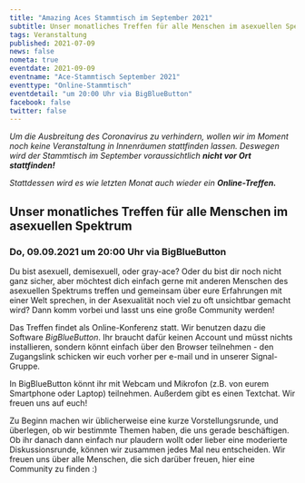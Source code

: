 ```yaml
---
title: "Amazing Aces Stammtisch im September 2021"
subtitle: Unser monatliches Treffen für alle Menschen im asexuellen Spektrum
tags: Veranstaltung
published: 2021-07-09
news: false
nometa: true
eventdate: 2021-09-09
eventname: "Ace-Stammtisch September 2021"
eventtype: "Online-Stammtisch"
eventdetail: "um 20:00 Uhr via BigBlueButton"
facebook: false
twitter: false
---
```


*Um die Ausbreitung des Coronavirus zu verhindern, wollen wir im Moment noch keine Veranstaltung in Innenräumen stattfinden lassen. Deswegen wird der Stammtisch im September voraussichtlich* _**nicht vor Ort stattfinden!**_ 

*Stattdessen wird es wie letzten Monat auch wieder ein* _**Online-Treffen.**_

## Unser monatliches Treffen für alle Menschen im asexuellen Spektrum

### Do, 09.09.2021 um 20:00 Uhr via BigBlueButton

Du bist asexuell, demisexuell, oder gray-ace?
Oder du bist dir noch nicht ganz sicher, aber möchtest dich einfach gerne mit anderen Menschen des asexuellen Spektrums treffen und gemeinsam über eure Erfahrungen mit einer Welt sprechen, in der Asexualität noch viel zu oft unsichtbar gemacht wird?
Dann komm vorbei und lasst uns eine große Community werden!

Das Treffen findet als Online-Konferenz statt. Wir benutzen dazu die Software *BigBlueButton*. Ihr braucht dafür keinen Account und müsst nichts installieren, sondern könnt einfach über den Browser teilnehmen - den Zugangslink schicken wir euch vorher per e-mail und in unserer Signal-Gruppe.

In BigBlueButton könnt ihr mit Webcam und Mikrofon (z.B. von eurem Smartphone oder Laptop) teilnehmen. Außerdem gibt es einen Textchat. Wir freuen uns auf euch!

Zu Beginn machen wir üblicherweise eine kurze Vorstellungsrunde, und überlegen, ob wir bestimmte Themen haben, die uns gerade beschäftigen.
Ob ihr danach dann einfach nur plaudern wollt oder lieber eine moderierte Diskussionsrunde, können wir zusammen jedes Mal neu entscheiden. Wir freuen uns über alle Menschen, die sich darüber freuen, hier eine Community zu finden :)
